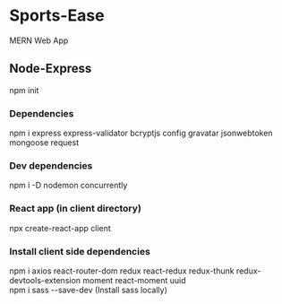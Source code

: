 # Sports-Ease

MERN Web App

## Node-Express

npm init

### Dependencies

npm i express express-validator bcryptjs config gravatar jsonwebtoken mongoose request

### Dev dependencies

npm i -D nodemon concurrently

### React app (in client directory)

npx create-react-app client

### Install client side dependencies

npm i axios react-router-dom redux react-redux redux-thunk redux-devtools-extension moment react-moment uuid
<br />npm i sass --save-dev (Install sass locally)
